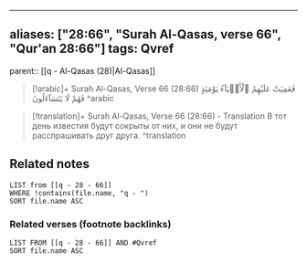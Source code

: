 
---
aliases: ["28:66", "Surah Al-Qasas, verse 66", "Qur'an 28:66"]
tags: Qvref
---

parent:: [[q - Al-Qasas (28)|Al-Qasas]]

> [!arabic]+ Surah Al-Qasas, Verse 66 (28:66)
> <span class="quran-arabic">فَعَمِيَتْ عَلَيْهِمُ ٱلْأَنۢبَآءُ يَوْمَئِذٍ فَهُمْ لَا يَتَسَآءَلُونَ</span>
^arabic

> [!translation]+ Surah Al-Qasas, Verse 66 (28:66) - Translation
> В тот день известия будут сокрыты от них, и они не будут расспрашивать друг друга.
^translation



## Related notes
```dataview
LIST from [[q - 28 - 66]]
WHERE !contains(file.name, "q - ")
SORT file.name ASC
```

### Related verses (footnote backlinks)
```dataview
LIST FROM [[q - 28 - 66]] AND #Qvref
SORT file.name ASC
```

